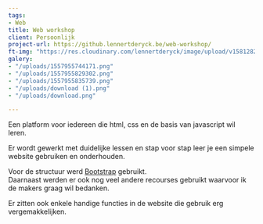 ```yaml
---
tags:
- Web
title: Web workshop
client: Persoonlijk
project-url: https://github.lennertderyck.be/web-workshop/
ft-img: "https://res.cloudinary.com/lennertderyck/image/upload/v1581282808/photo-1510493648510-d11f5bf55f33_oegtk4.jpg"
galery:
- "/uploads/1557955744171.png"
- "/uploads/1557955829302.png"
- "/uploads/1557955835739.png"
- "/uploads/download (1).png"
- "/uploads/download.png"

---
```

Een platform voor iedereen die html, css en de basis van javascript wil leren.

Er wordt gewerkt met duidelijke lessen en stap voor stap leer je een simpele website gebruiken en onderhouden.

Voor de structuur werd [Bootstrap](https://getbootstrap.com) gebruikt.  
Daarnaast werden er ook nog veel andere recourses gebruikt waarvoor ik de makers graag wil bedanken.

Er zitten ook enkele handige functies in de website die gebruik erg vergemakkelijken.